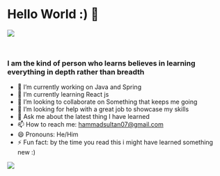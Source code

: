 # Hello World :) 👋

<img src="https://s1.ax1x.com/2020/07/26/apu6AI.gif">

<p align="left"> <img src="https://komarev.com/ghpvc/?username=hammadsultan07&label=Profile%20views&color=0e75b6&style=flat" alt="" /> </p>

<p align="left"> <a href="https://github-profile-trophy.vercel.app/?username=ryo-ma&theme=darkhub"><img src="https://github-profile-trophy.vercel.app/?username=ryo-ma&theme=darkhub" alt="" /></a> </p>


### I am the kind of person who learns believes in learning everything in depth rather than breadth  

- 🔭 I’m currently working on Java and Spring
- 🌱 I’m currently learning React js
- 👯 I’m looking to collaborate on Something that keeps me going
- 🤔 I’m looking for help with a great job to showcase my skills
- 💬 Ask me about the latest thing I have learned 
- 📫 How to reach me: hammadsultan07@gmail.com 
- 😄 Pronouns: He/Him
- ⚡ Fun fact: by the time you read this i might have learned something new :)

![](https://github-readme-stats.vercel.app/api?username=hammadsultan07&theme=dark&show_icons=true)
